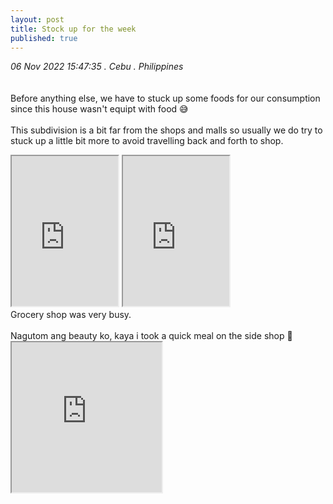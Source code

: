 ```yaml
---
layout: post
title: Stock up for the week
published: true
---
```

_06 Nov 2022 15:47:35 . Cebu . Philippines_
<br>
<br>
<br>
Before anything else, we have to stuck up some foods for our consumption since this house wasn't equipt with food 😅
<br>
<br>
This subdivision is a bit far from the shops and malls so usually we do try to stuck up a little bit more to avoid travelling back and forth to shop.
<br>
<iframe src="https://drive.google.com/file/d/1n3xNp0mQ9-0ZHESTimBV4Wbz80irVnLa/preview" width="170" height="240" allow="autoplay"></iframe>
<iframe src="https://drive.google.com/file/d/16GHtbSWAK063LuPv0c-J6SpEXmtL13yc/preview" width="170" height="240" allow="autoplay"></iframe>
<br>
Grocery shop was very busy.
<br>
<br>
Nagutom ang beauty ko, kaya i took a quick meal on the side shop 🤭
<br>
<iframe src="https://drive.google.com/file/d/1kv_HHl1-1TZ77xt_yx_ceKJaijeUIUFx/preview" width="240" height="240" allow="autoplay"></iframe>

